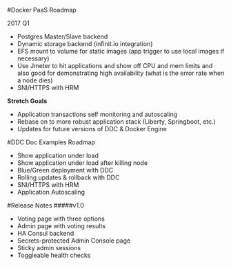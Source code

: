 #Docker PaaS Roadmap

2017 Q1

- Postgres Master/Slave backend
- Dynamic storage backend (infinit.io integration)
- EFS mount to volume for static images (app trigger to use local images if necessary) 
- Use Jmeter to hit applications and show off CPU and mem limits and also good for demonstrating high availability (what is the error rate when a node dies)
- SNI/HTTPS with HRM

**Stretch Goals**

- Application transactions self monitoring and autoscaling
- Rebase on to more robust application stack (Liberty, Springboot, etc.)
- Updates for future versions of DDC & Docker Engine


#DDC Doc Examples Roadmap
- Show application under load
- Show application under load after killing node
- Blue/Green deployment with DDC
- Rolling updates & rollback with DDC
- SNI/HTTPS with HRM
- Application Autoscaling 



#Release Notes
#####v1.0
- Voting page with three options
- Admin page with voting results
- HA Consul backend
- Secrets-protected Admin Console page
- Sticky admin sessions
- Toggleable health checks


